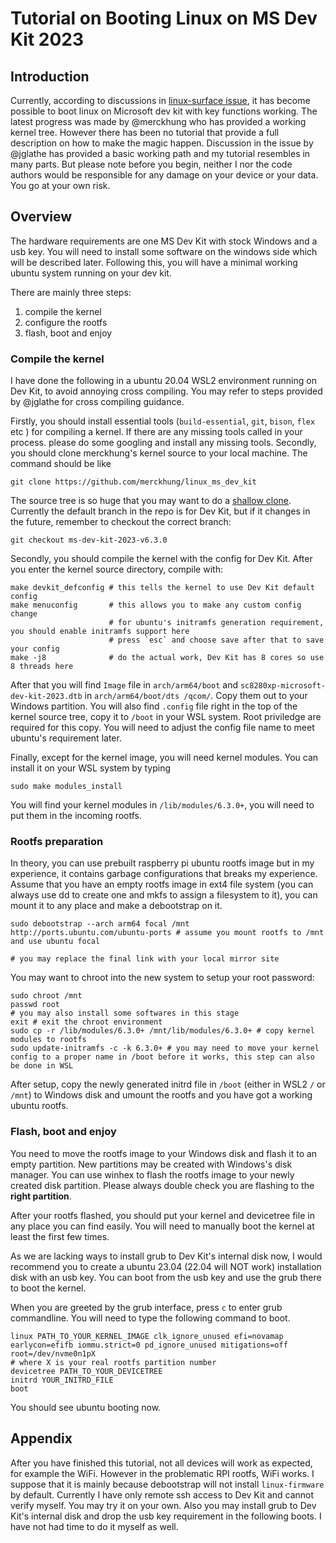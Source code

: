 # Tutorial on Booting Linux on MS Dev Kit 2023

## Introduction

Currently, according to discussions in [linux-surface issue](https://github.com/linux-surface/surface-pro-x/issues/43), it has become possible to boot linux on Microsoft dev kit with key functions working. The latest progress was made by @merckhung who has provided a working kernel tree. However there has been no tutorial that provide a full description on how to make the magic happen. Discussion in the issue by @jglathe has provided a basic working path and my tutorial resembles in many parts. But please note before you begin, neither I nor the code authors would be responsible for any damage on your device or your data. You go at your own risk.

## Overview

The hardware requirements are one MS Dev Kit with stock Windows and a usb key. You will need to install some software on the windows side which will be described later. Following this, you will have a minimal working ubuntu system running on your dev kit.

There are mainly three steps:
1. compile the kernel
2. configure the rootfs
3. flash, boot and enjoy

### Compile the kernel

I have done the following in a ubuntu 20.04 WSL2 environment running on Dev Kit, to avoid annoying cross compiling. You may refer to steps provided by @jglathe for cross compiling guidance.

Firstly, you should install essential tools (`build-essential`, `git`, `bison`, `flex` etc ) for compiling a kernel. If there are any missing tools called in your process. please do some googling and install any missing tools.
Secondly, you should clone merckhung's kernel source to your local machine. The command should be like 

```shell
git clone https://github.com/merckhung/linux_ms_dev_kit
```

The source tree is so huge that you may want to do a [shallow clone](https://git-scm.com/docs/shallow). Currently the default branch in the repo is for Dev Kit, but if it changes in the future, remember to checkout the correct branch:
```shell
git checkout ms-dev-kit-2023-v6.3.0
```


Secondly, you should compile the kernel with the config for Dev Kit. After you enter the kernel source directory, compile with:
```
make devkit_defconfig # this tells the kernel to use Dev Kit default config
make menuconfig       # this allows you to make any custom config change
                      # for ubuntu's initramfs generation requirement, you should enable initramfs support here
                      # press `esc` and choose save after that to save your config
make -j8              # do the actual work, Dev Kit has 8 cores so use 8 threads here
```

After that you will find `Image` file in `arch/arm64/boot` and `sc8280xp-microsoft-dev-kit-2023.dtb` in `arch/arm64/boot/dts
/qcom/`. Copy them out to your Windows partition. You will also find `.config` file right in the top of the kernel source tree, copy it to `/boot` in your WSL system. Root priviledge are required for this copy. You will need to adjust the config file name to meet ubuntu's requirement later.

Finally, except for the kernel image, you will need kernel modules. You can install it on your WSL system by typing 

```sudo make modules_install```

You will find your kernel modules in `/lib/modules/6.3.0+`, you will need to put them in the incoming rootfs.

### Rootfs preparation

In theory, you can use prebuilt raspberry pi ubuntu rootfs image but in my experience, it contains garbage configurations that breaks my experience. Assume that you have an empty rootfs image in ext4 file system (you can always use dd to create one and mkfs to assign a filesystem to it), you can mount it to any place and make a debootstrap on it.
```
sudo debootstrap --arch arm64 focal /mnt http://ports.ubuntu.com/ubuntu-ports # assume you mount rootfs to /mnt and use ubuntu focal
                                                                              # you may replace the final link with your local mirror site
```
You may want to chroot into the new system to setup your root password:

```
sudo chroot /mnt
passwd root
# you may also install some softwares in this stage
exit # exit the chroot environment
sudo cp -r /lib/modules/6.3.0+ /mnt/lib/modules/6.3.0+ # copy kernel modules to rootfs
sudo update-initramfs -c -k 6.3.0+ # you may need to move your kernel config to a proper name in /boot before it works, this step can also be done in WSL
```

After setup, copy the newly generated initrd file in `/boot` (either in WSL2 `/` or `/mnt`) to Windows disk and umount the rootfs and you have got a working ubuntu rootfs.

### Flash, boot and enjoy

You need to move the rootfs image to your Windows disk and flash it to an empty partition. New partitions may be created with Windows's disk manager. You can use winhex to flash the rootfs image to your newly created disk partition. Please always double check you are flashing to the **right partition**.

After your rootfs flashed, you should put your kernel and devicetree file in any place you can find easily. You will need to manually boot the kernel at least the first few times.

As we are lacking ways to install grub to Dev Kit's internal disk now, I would recommend you to create a ubuntu 23.04 (22.04 will NOT work) installation disk with an usb key. You can boot from the usb key and use the grub there to boot the kernel.

When you are greeted by the grub interface, press `c` to enter grub commandline. You will need to type the following command to boot.

```
linux PATH_TO_YOUR_KERNEL_IMAGE clk_ignore_unused efi=novamap earlycon=efifb iommu.strict=0 pd_ignore_unused mitigations=off root=/dev/nvme0n1pX 
# where X is your real rootfs partition number
devicetree PATH_TO_YOUR_DEVICETREE
initrd YOUR_INITRD_FILE
boot
```

You should see ubuntu booting now.

## Appendix

After you have finished this tutorial, not all devices will work as expected, for example the WiFi. However in the problematic RPI rootfs, WiFi works. I suppose that it is mainly because debootstrap will not install `linux-firmware` by default. Currently I have only remote ssh access to Dev Kit and cannot verify myself. You may try it on your own.
Also you may install grub to Dev Kit's internal disk and drop the usb key requirement in the following boots. I have not had time to do it myself as well.
